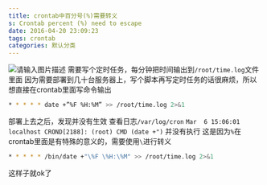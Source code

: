 ```yaml
---
title: crontab中百分号(%)需要转义
s: Crontab percent (%) need to escape
date: 2016-04-20 23:09:23
tags: crontab
categories: 默认分类
---
```


![请输入图片描述][1]
需要写个定时任务，每分钟把时间输出到`/root/time.log`文件里面
因为需要部署到几十台服务器上，写个脚本再写定时任务的话很麻烦，所以想直接在crontab里面写命令输出


<!--more-->


```bash
* * * * * date +”%F %H:%M” >> /root/time.log 2>&1
```
部署上去之后，发现并没有生效
查看日志`/var/log/cron`
`Mar  6 15:06:01 localhost CROND[2188]: (root) CMD (date +")`
并没有执行
这是因为`%`在crontab里面是有特殊的意义的，需要使用`\`进行转义
```bash
* * * * * /bin/date +"\%F \%H:\%M" >> /root/time.log 2>&1
```
这样子就ok了


[1]: http://static.keer.me/o_1ae3vl40k1orm6focvd15kl96a.png

